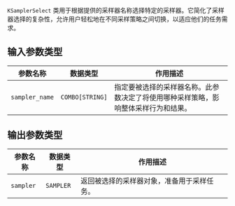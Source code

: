 
`KSamplerSelect` 类用于根据提供的采样器名称选择特定的采样器。它简化了采样器选择的复杂性，允许用户轻松地在不同采样策略之间切换，以适应他们的任务需求。

## 输入参数类型

| 参数名称       | 数据类型 | 作用描述                                     |
| -------------- | -------- | -------------------------------------------- |
| `sampler_name` | `COMBO[STRING]` | 指定要被选择的采样器名称。此参数决定了将使用哪种采样策略，影响整体采样行为和结果。 |

## 输出参数类型

| 参数名称 | 数据类型 | 作用描述                                     |
| -------- | -------- | -------------------------------------------- |
| `sampler` | `SAMPLER` | 返回被选择的采样器对象，准备用于采样任务。 |
